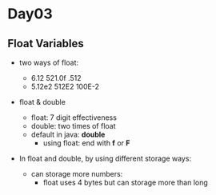 Day03
===
Float Variables
---

* two ways of float:
  * 6.12  521.0f     .512
  * 5.12e2    512E2     100E-2
* float & double
  * float: 7 digit effectiveness
  * double: two times of float
  * default in java: **double**
    * using float: end with **f** or **F**

* In float and double, by using different storage ways:
  * can storage more numbers:
    * float uses 4 bytes but can storage more than long